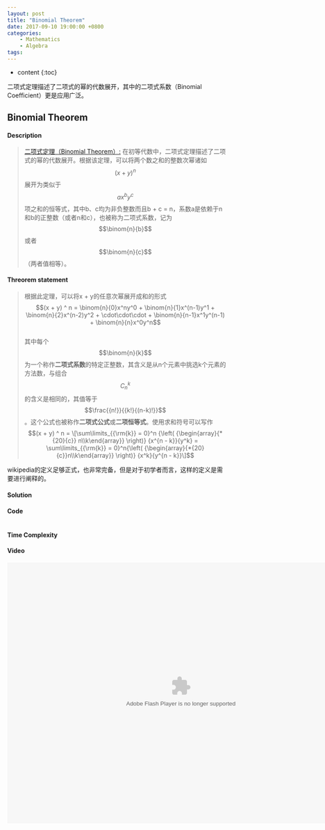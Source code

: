 ```yaml
---
layout: post
title: "Binomial Theorem"
date: 2017-09-10 19:00:00 +0800 
categories: 
    - Mathematics 
    - Algebra
tags: 
---
```

* content
{:toc}

二项式定理描述了二项式的幂的代数展开，其中的二项式系数（Binomial Coefficient）更是应用广泛。

<!-- more -->

## Binomial Theorem

#### Description

>[二项式定理（Binomial Theorem）:](https://zh.wikipedia.org/wiki/%E4%BA%8C%E9%A1%B9%E5%BC%8F%E5%AE%9A%E7%90%86 "wikipedia") 在初等代数中，二项式定理描述了二项式的幂的代数展开。根据该定理，可以将两个数之和的整数次幂诸如 $$(x + y) ^ n$$ 展开为类似于 $$ax^by^c$$ 项之和的恒等式，其中b、c均为非负整数而且b + c = n，系数a是依赖于n和b的正整数（或者n和c），也被称为二项式系数，记为 $$\binom{n}{b}$$ 或者 $$\binom{n}{c}$$（两者值相等）。  

#### Threorem statement

>根据此定理，可以将x + y的任意次幂展开成和的形式  
$$(x + y) ^ n = \binom{n}{0}x^ny^0 + \binom{n}{1}x^(n-1)y^1 + \binom{n}{2}x^(n-2)y^2 + \cdot\cdot\cdot + \binom{n}{n-1}x^1y^(n-1) + \binom{n}{n}x^0y^n$$  
其中每个$$\binom{n}{k}$$为一个称作**二项式系数**的特定正整数，其含义是从n个元素中挑选k个元素的方法数，与组合$$C_n^k$$的含义是相同的，其值等于$$\frac{{n!}}{{k!}{(n-k)!}}$$。这个公式也被称作**二项式公式**或**二项恒等式**。使用求和符号可以写作  
$$(x + y) ^ n = \[\sum\limits_{{\rm{k}} = 0}^n {\left( {\begin{array}{*{20}{c}}
n\\k\end{array}} \right)} {x^{n - k}}{y^k} = \sum\limits_{{\rm{k}} = 0}^n{\left( {\begin{array}{*{20}{c}}n\\k\end{array}} \right)} {x^k}{y^{n - k}}\]$$  

wikipedia的定义足够正式，也非常完备，但是对于初学者而言，这样的定义是需要进行阐释的。


#### Solution



#### Code
```cpp
```

#### Time Complexity


#### Video

<embed src='http://player.youku.com/player.php/sid/XMjkwMzEwNTAwNA==/v.swf' allowFullScreen='true' quality='high' width='800' height='600' align='middle' allowScriptAccess='always' type='application/x-shockwave-flash'>
